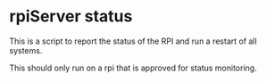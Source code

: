 # rpiServer status
This is a script to report the status of the RPI and run a restart of all systems.

This should only run on a rpi that is approved for status monitoring. 
